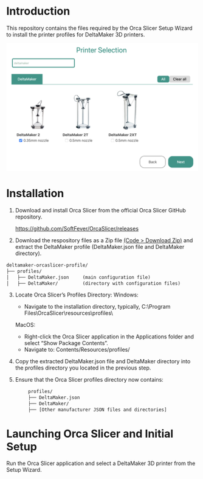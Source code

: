 # Introduction
This repository contains the files required by the Orca Slicer Setup Wizard to install the printer profiles for DeltaMaker 3D printers.

![DeltaMaker Printer Selection](printer-selection.png)

# Installation
1. Download and install Orca Slicer from the official Orca Slicer GitHub repository.

    https://github.com/SoftFever/OrcaSlicer/releases

2. Download the respository files as a Zip file [(Code > Download Zip)](https://github.com/DeltaMaker/deltamaker-orcaslicer-profile/archive/refs/heads/main.zip) and extract the DeltaMaker profile (DeltaMaker.json file and DeltaMaker directory).
```
deltamaker-orcaslicer-profile/
├── profiles/
│   ├── DeltaMaker.json     (main configuration file)
│   ├── DeltaMaker/         (directory with configuration files)
```

3. 	Locate Orca Slicer’s Profiles Directory:
	Windows:
	- Navigate to the installation directory, typically, 
        C:\Program Files\OrcaSlicer\resources\profiles\

	MacOS:
	- Right-click the Orca Slicer application in the Applications folder and select “Show Package Contents”.
	- Navigate to:
        Contents/Resources/profiles/

4.  Copy the extracted DeltaMaker.json file and DeltaMaker directory into the profiles directory you located in the previous step.

5.  Ensure that the Orca Slicer profiles directory now contains:
```
        profiles/
        ├── DeltaMaker.json
        ├── DeltaMaker/
        ├── [Other manufacturer JSON files and directories]
```
# Launching Orca Slicer and Initial Setup
Run the Orca Slicer application and select a DeltaMaker 3D printer from the Setup Wizard.

